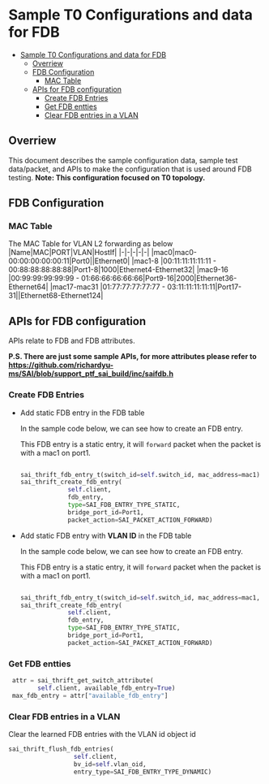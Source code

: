 # Sample T0 Configurations and data for FDB
- [Sample T0 Configurations and data for FDB](#sample-t0-configurations-and-data-for-fdb)
  - [Overriew](#overriew)
  - [FDB Configuration](#fdb-configuration)
    - [MAC Table](#mac-table)
  - [APIs for FDB configuration](#apis-for-fdb-configuration)
    - [Create FDB Entries](#create-fdb-entries)
    - [Get FDB entties](#get-fdb-entties)
    - [Clear FDB entries in a VLAN](#clear-fdb-entries-in-a-vlan)
## Overriew
This document describes the sample configuration data, sample test data/packet, and APIs to make the configuration that is used around FDB testing.
**Note: This configuration focused on T0 topology.**

## FDB Configuration
### MAC Table
The MAC Table for VLAN L2 forwarding as below
|Name|MAC|PORT|VLAN|HostIf|
|-|-|-|-|-|
|mac0|mac0-00:00:00:00:00:11|Port0||Ethernet0|
|mac1-8  |00:11:11:11:11:11 - 00:88:88:88:88:88|Port1-8|1000|Ethernet4-Ethernet32|
|mac9-16 |00:99:99:99:99:99 - 01:66:66:66:66:66|Port9-16|2000|Ethernet36-Ethernet64|
|mac17-mac31 |01:77:77:77:77:77 - 03:11:11:11:11:11|Port17-31||Ethernet68-Ethernet124|


## APIs for FDB configuration
APIs relate to FDB and FDB attributes.

**P.S. There are just some sample APIs, for more attributes please refer to https://github.com/richardyu-ms/SAI/blob/support_ptf_sai_build/inc/saifdb.h**

### Create FDB Entries

- Add static FDB entry in the FDB table
   
  In the sample code below, we can see how to create an FDB entry.

  This FDB entry is a static entry, it will ``forward`` packet when the packet is with a mac1 on port1.
   ```python

   sai_thrift_fdb_entry_t(switch_id=self.switch_id, mac_address=mac1)
   sai_thrift_create_fdb_entry(
                self.client,
                fdb_entry,
                type=SAI_FDB_ENTRY_TYPE_STATIC,
                bridge_port_id=Port1,
                packet_action=SAI_PACKET_ACTION_FORWARD)
   ```

- Add static FDB entry with **VLAN ID** in the FDB table
   
  In the sample code below, we can see how to create an FDB entry.

  This FDB entry is a static entry, it will ``forward`` packet when the packet is with a mac1 on port1.
   ```python

   sai_thrift_fdb_entry_t(switch_id=self.switch_id, mac_address=mac1, bv_id=self.vlan_oid)
   sai_thrift_create_fdb_entry(
                self.client,
                fdb_entry,
                type=SAI_FDB_ENTRY_TYPE_STATIC,
                bridge_port_id=Port1,
                packet_action=SAI_PACKET_ACTION_FORWARD)
   ```

### Get FDB entties
  ```python
   attr = sai_thrift_get_switch_attribute(
          self.client, available_fdb_entry=True)
   max_fdb_entry = attr["available_fdb_entry"]
  ```


### Clear FDB entries in a VLAN
  Clear the learned FDB entries with the VLAN id object id
  ```python
  sai_thrift_flush_fdb_entries(
                    self.client,
                    bv_id=self.vlan_oid,
                    entry_type=SAI_FDB_ENTRY_TYPE_DYNAMIC)
  ```